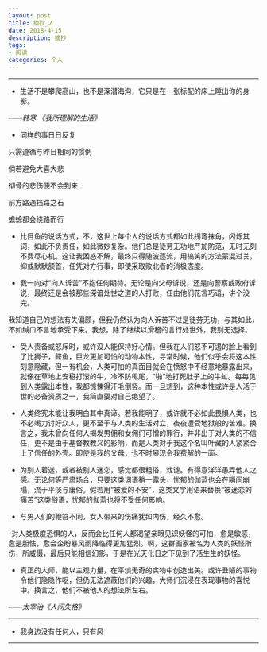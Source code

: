 ```yaml
---
layout: post
title: 摘抄_2
date: 2018-4-15
description: 摘抄
tags: 
- 阅读
categories: 个人
---
```



---

- 生活不是攀爬高山，也不是深潜海沟，它只是在一张标配的床上睡出你的身影。

*——韩寒 《我所理解的生活》*

- 同样的事日日反复

只需遵循与昨日相同的惯例

倘若避免大喜大悲

彻骨的悲伤便不会到来

前方路遇挡路之石

蟾蜍都会绕路而行

- 比目鱼的说话方式，不，这世上每个人的说话方式都如此拐弯抹角，闪烁其词，如此不负责任，如此微妙复杂。他们总是徒劳无功地严加防范，无时无刻不费尽心机。这让我困惑不解，最终只得随波逐流，用搞笑的方法蒙混过关，抑或默默颔首，任凭对方行事，即使采取败北者的消极态度。

- 我一向对“向人诉苦”不抱任何期待。无论是向父母诉说，还是向警察或政府诉说，最终还是会被那些深谙处世之道的人打败，任由他们花言巧语，讲个没完。

我知道自己的想法有失偏颇，但我仍然认为向人诉苦不过是徒劳无功，与其如此，不如缄口不言地承受下来。我想，除了继续以滑稽的言行处世外，我别无选择。

- 受人责备或怒斥时，或许没人能保持好心情。但我在人们怒不可遏的脸上看到了比狮子，鳄鱼，巨龙更加可怕的动物本性。寻常时候，他们似乎会将这本性刻意隐藏，但一有机会，人类可怕的真面目就会在愤怒中不经意地暴露出来，就像在草地上安稳打滚的牛，冷不防甩尾，“啪”地打死肚子上的牛虻。每每见到人类露出本性，我都惊悚得汗毛倒竖。而一旦想到，这种本性或许是人活于世的必备资质之一，我简直要对自己绝望了。

- 人类终究未能让我明白其中真谛。若我能明了，或许就不必如此畏惧人类，也不必竭力讨好众人，更不至于与人类的生活对立，夜夜遭受地狱般的苦难。换言之，我未曾向任何人揭发男佣和女佣们可憎的罪行，并非出于对人类的不信任，更不是由于基督教教义的影响，而是人类对于我这个名叫叶藏的人紧紧合上了信任的外壳。即使是我的父母，也不时展现令我费解的一面。

- 为别人着迷，或者被别人迷恋，感觉都很粗俗，戏谑。有得意洋洋愚弄他人之感。无论何等严肃场合，只要这类词语稍一露头，忧郁的伽蓝也会在瞬间崩塌，流于平淡与庸俗。假若用“被爱的不安”，这类文学用语来替换“被迷恋的痛苦”这类俗语，忧郁的伽蓝也将不受任何影响。

- 与男人们的鞭笞不同，女人带来的伤痛犹如内伤，经久不愈。

-对人类极度恐惧的人，反而会比任何人都渴望亲眼见识妖怪的可怕，愈是敏感，愈是胆怯，愈会企盼暴风雨降临得更加猛烈。啊，这群画家被名为人类的妖怪所伤，所威慑，最后只能相信幻影，于是在光天化日之下见到了活生生的妖怪。

- 真正的大师，能以主观力量，在平淡无奇的实物中创造出美。或许丑陋的事物令他们隐隐作呕，但仍无法遮蔽他们的兴趣，大师们沉浸在表现事物的喜悦中。换言之，他们不被他人的想法所左右。

 *——太宰治《人间失格》*
 
 
 
 ---
 
 - 我身边没有任何人，只有风
 

 
 ---
 
